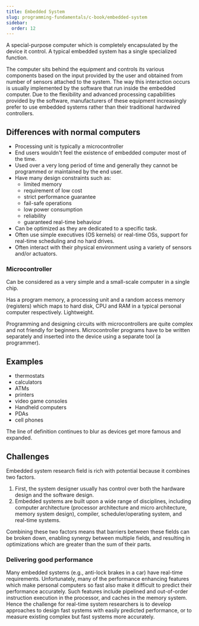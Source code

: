 ```yaml
---
title: Embedded System
slug: programming-fundamentals/c-book/embedded-system
sidebar:
  order: 12
---
```


A special-purpose computer which is completely encapsulated by the device it
control. A typical embedded system has a single specialized function.

The computer sits behind the equipment and controls its various components based
on the input provided by the user and obtained from number of sensors attached
to the system. The way this interaction occurs is usually implemented by the
software that run inside the embedded computer. Due to the flexibility and
advanced processing capabilities provided by the software, manufacturers of
these equipment increasingly prefer to use embedded systems rather than their
traditional hardwired controllers.

## Differences with normal computers

- Processing unit is typically a microcontroller
- End users wouldn't feel the existence of embedded computer most of the time.
- Used over a very long period of time and generally they cannot be programmed
  or maintained by the end user.
- Have many design constraints such as:
  - limited memory
  - requirement of low cost
  - strict performance guarantee
  - fail-safe operations
  - low power consumption
  - reliability
  - guaranteed real-time behaviour
- Can be optimized as they are dedicated to a specific task.
- Often use simple executives (OS kernels) or real-time OSs, support for
  real-time scheduling and no hard drives.
- Often interact with their physical environment using a variety of sensors
  and/or actuators.

### Microcontroller

Can be considered as a very simple and a small-scale computer in a single chip.

Has a program memory, a processing unit and a random access memory (registers)
which maps to hard disk, CPU and RAM in a typical personal computer
respectively. Lightweight.

Programming and designing circuits with microcontrollers are quite complex and
not friendly for beginners. Microcontroller programs have to be written
separately and inserted into the device using a separate tool (a programmer).

## Examples

- thermostats
- calculators
- ATMs
- printers
- video game consoles
- Handheld computers
- PDAs
- cell phones

The line of definition continues to blur as devices get more famous and
expanded.

## Challenges

Embedded system research field is rich with potential because it combines two
factors.

1. First, the system designer usually has control over both the hardware design
   and the software design.
2. Embedded systems are built upon a wide range of disciplines, including
   computer architecture (processor architecture and micro architecture, memory
   system design), compiler, scheduler/operating system, and real-time systems.

Combining these two factors means that barriers between these fields can be
broken down, enabling synergy between multiple fields, and resulting in
optimizations which are greater than the sum of their parts.

### Delivering good performance

Many embedded systems (e.g., anti-lock brakes in a car) have real-time
requirements. Unfortunately, many of the performance enhancing features which
make personal computers so fast also make it difficult to predict their
performance accurately. Such features include pipelined and out-of-order
instruction execution in the processor, and caches in the memory system. Hence
the challenge for real-time system researchers is to develop approaches to
design fast systems with easily predicted performance, or to measure existing
complex but fast systems more accurately.
